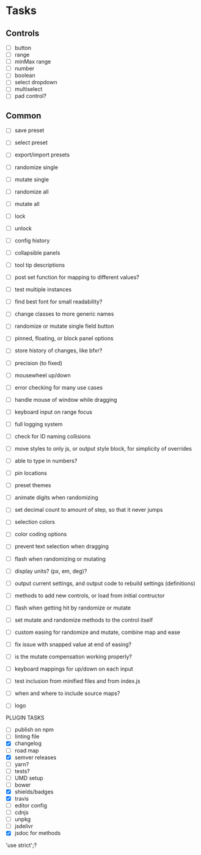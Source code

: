 # Tasks

## Controls

- [ ] button
- [ ] range
- [ ] minMax range
- [ ] number
- [ ] boolean
- [ ] select dropdown
- [ ] multiselect
- [ ] pad control?

## Common

- [ ] save preset
- [ ] select preset
- [ ] export/import presets
- [ ] randomize single
- [ ] mutate single
- [ ] randomize all
- [ ] mutate all
- [ ] lock
- [ ] unlock
- [ ] config history
- [ ] collapsible panels
- [ ] tool tip descriptions

- [ ] post set function for mapping to different values?

- [ ] test multiple instances

- [ ] find best font for small readability?

- [ ] change classes to more generic names

- [ ] randomize or mutate single field button

- [ ] pinned, floating, or block panel options

- [ ] store history of changes, like bfxr?

- [ ] precision (to fixed)
- [ ] mousewheel up/down

- [ ] error checking for many use cases

- [ ] handle mouse of window while dragging

- [ ] keyboard input on range focus

- [ ] full logging system

- [ ] check for ID naming collisions
- [ ] move styles to only js, or output style block, for simplicity of overrides
- [ ] able to type in numbers?

- [ ] pin locations
- [ ] preset themes

- [ ] animate digits when randomizing

- [ ] set decimal count to amount of step, so that it never jumps

- [ ] selection colors

- [ ] color coding options

- [ ] prevent text selection when dragging

- [ ] flash when randomizing or mutating

- [ ] display units? (px, em, deg)?

- [ ] output current settings, and output code to rebuild settings (definitions)

- [ ] methods to add new controls, or load from initial contructor

- [ ] flash when getting hit by randomize or mutate

- [ ] set mutate and randomize methods to the control itself

- [ ] custom easing for randomize and mutate, combine map and ease

- [ ] fix issue with snapped value at end of easing?

- [ ] is the mutate compensation working properly?

- [ ] keyboard mappings for up/down on each input

- [ ] test inclusion from minified files and from index.js

- [ ] when and where to include source maps?

- [ ] logo

PLUGIN TASKS
- [ ] publish on npm
- [ ] linting file
- [x] changelog
- [ ] road map
- [x] semver releases
- [ ] yarn?
- [ ] tests?
- [ ] UMD setup
- [ ] bower
- [x] shields/badges
- [x] travis
- [ ] editor config
- [ ] cdnjs
- [ ] unpkg
- [ ] jsdelivr
- [x] jsdoc for methods

'use strict';?
